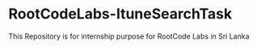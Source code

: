 # RootCodeLabs-ItuneSearchTask
This Repository is for internship purpose for RootCode Labs in Sri Lanka
